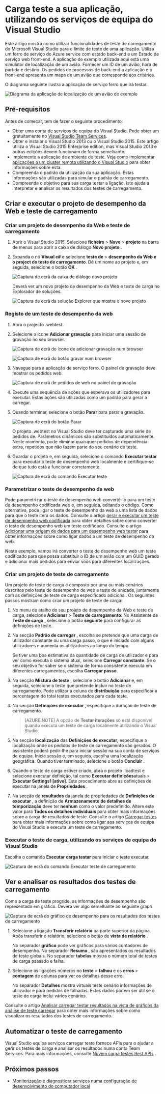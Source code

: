 <properties
    pageTitle="Carga teste a sua aplicação, utilizando os serviços de equipa do Visual Studio | Microsoft Azure"
    description="Saiba como limite teste suas aplicações do Azure ferro de serviço, utilizando os serviços de equipa do Visual Studio."
    services="service-fabric"
    documentationCenter="na"
    authors="cawams"
    manager="timlt"
    editor="" />

<tags
    ms.service="multiple"
    ms.devlang="dotnet"
    ms.topic="article"
    ms.tgt_pltfrm="na"
    ms.workload="multiple"
    ms.date="07/29/2016"
    ms.author="cawa" />

# <a name="load-test-your-application-by-using-visual-studio-team-services"></a>Carga teste a sua aplicação, utilizando os serviços de equipa do Visual Studio

Este artigo mostra como utilizar funcionalidades de teste de carregamento do Microsoft Visual Studio para o limite de teste de uma aplicação. Utiliza um ferro de serviço do Azure service com estado back-end e um Estado de serviço web front-end. A aplicação de exemplo utilizada aqui está uma simulator de localização de um avião. Fornecer um ID de um avião, hora de partida e destino. Os pedidos de processos de back-end a aplicação e o front-end apresenta um mapa de um avião que corresponde aos critérios.

O diagrama seguinte ilustra a aplicação de serviço ferro que irá testar.

![Diagrama da aplicação de localização de um avião de exemplo][0]

## <a name="prerequisites"></a>Pré-requisitos
Antes de começar, tem de fazer o seguinte procedimento:

- Obter uma conta de serviços de equipa do Visual Studio. Pode obter um gratuitamente no [Visual Studio Team Services](https://www.visualstudio.com).
- Obter e instalar o Visual Studio 2013 ou o Visual Studio 2015. Este artigo utiliza o Visual Studio 2015 Enterprise edition, mas Visual Studio 2013 e outras edições devem funcionam de forma semelhante.
- Implemente a aplicação de ambiente de teste. Veja [como implementar aplicações a um cluster remota utilizando o Visual Studio](service-fabric-publish-app-remote-cluster.md) para obter informações sobre esta.
- Compreenda o padrão da utilização da sua aplicação. Estas informações são utilizadas para simular o padrão de carregamento.
- Compreenda o objetivo para sua carga testar a ligação. Isto ajuda a interpretar e analisar os resultados dos testes de carregamento.

## <a name="create-and-run-the-web-performance-and-load-test-project"></a>Criar e executar o projeto de desempenho da Web e teste de carregamento

### <a name="create-a-web-performance-and-load-test-project"></a>Criar um projeto de desempenho da Web e teste de carregamento

1. Abrir o Visual Studio 2015. Selecione **ficheiro** > **Novo** > **projeto** na barra de menus para abrir a caixa de diálogo **Novo projeto** .

2. Expanda o nó **Visual c#** e selecione **teste de** > **desempenho da Web e o project de teste de carregamento**. Dê um nome ao projeto e, em seguida, selecione o botão **OK** .

    ![Captura de ecrã da caixa de diálogo novo projeto][1]

    Deverá ver um novo projeto de desempenho da Web e teste de carga no Explorador de soluções.

    ![Captura de ecrã da solução Explorer que mostra o novo projeto][2]

### <a name="record-a-web-performance-test"></a>Registo de um teste de desempenho da web

1. Abra o projecto .webtest.

2. Selecione o ícone **Adicionar gravação** para iniciar uma sessão de gravação no seu browser.

    ![Captura de ecrã do ícone de adicionar gravação num browser][3]

    ![Captura de ecrã do botão gravar num browser][4]

3. Navegue para a aplicação de serviço ferro. O painel de gravação deve mostrar os pedidos web.

    ![Captura de ecrã de pedidos de web no painel de gravação][5]

4. Execute uma sequência de ações que esperava os utilizadores para executar. Estas ações são utilizadas como um padrão para gerar a carregar.

5. Quando terminar, selecione o botão **Parar** para parar a gravação.

    ![Captura de ecrã do botão Parar][6]

    O projeto .webtest no Visual Studio deve ter capturado uma série de pedidos de. Parâmetros dinâmicos são substituídos automaticamente. Neste momento, pode eliminar quaisquer pedidos de dependência extra, repetidos que não fazem parte do seu cenário de teste.

6. Guardar o projeto e, em seguida, selecione o comando **Executar testar** para executar o teste de desempenho web localmente e certifique-se de que tudo está a funcionar corretamente.

    ![Captura de ecrã do comando Executar teste][7]

### <a name="parameterize-the-web-performance-test"></a>Parametrizar o teste de desempenho da web

Pode parametrizar o teste de desempenho web convertê-lo para um teste de desempenho codificada web e, em seguida, editando o código. Como alternativa, pode ligar o teste de desempenho da web a uma lista de dados para que o teste itera os dados. Consulte o artigo [gerar e executar um teste de desempenho web codificada](https://msdn.microsoft.com/library/ms182552.aspx) para obter detalhes sobre como converter o teste de desempenho web um teste codificado. Consulte o artigo [Adicionar uma origem de dados para um desempenho web testar](https://msdn.microsoft.com/library/ms243142.aspx) para obter informações sobre como ligar dados a um teste de desempenho da web.

Neste exemplo, vamos irá converter o teste de desempenho web um teste codificado para que possa substituir o ID de um avião com um GUID gerado e adicionar mais pedidos para enviar voos para diferentes localizações.

### <a name="create-a-load-test-project"></a>Criar um projeto de teste de carregamento

Um projeto de teste de carga é composto por uma ou mais cenários descritos pelo teste de desempenho de web e teste de unidade, juntamente com as definições de teste de carga especificado adicional. Os seguintes passos mostram como criar um projeto de teste de carga:

1. No menu de atalho do seu projeto de desempenho da Web e teste de carga, selecione **Adicionar** > **Teste de carregamento**. No Assistente de **Teste de carga** , selecione o botão **seguinte** para configurar as definições de teste.

2. Na secção **Padrão de carregar** , escolha se pretende que uma carga de utilizador constante ou uma carga passo, o que é iniciado com alguns utilizadores e aumenta os utilizadores ao longo do tempo.

    Se tiver uma boa estimativa da quantidade de carga de utilizador e para ver como executa o sistema atual, selecione **Carregar constante**. Se o seu objetivo for saber se o sistema de forma consistente executa em diferentes carregamentos, escolha **Carregar passo**.

3. Na secção **Mistura de teste** , selecione o botão **Adicionar** e, em seguida, selecione o teste que pretende incluir no teste de carregamento. Pode utilizar a coluna de **distribuição** para especificar a percentagem do total testes executados para cada teste.

4. Na secção **Definições de executar** , especifique a duração de teste de carregamento.

    >[AZURE.NOTE] A opção de **Testar iterações** só está disponível quando executa um teste de carga localmente utilizando o Visual Studio.

5. Na secção **localização** das **Definições de executar**, especifique a localização onde os pedidos de teste de carregamento são gerados. O assistente poderá pedir-lhe para iniciar sessão na sua conta de serviços de equipa. Inicie sessão e, em seguida, escolha uma localização geográfica. Quando tiver terminado, selecione o botão **Concluir** .

6. Quando o teste de carga estiver criado, abra o projeto .loadtest e selecione executar definição, tal como **Executar definições**atuais > **Executar Settings1 [ativo]**. Este procedimento abre as definições de executar na janela de **Propriedades** .

7. Na secção de **resultados** da janela de propriedades de **Definições de executar** , a definição de **Armazenamento de detalhes de temporização** deve ter **nenhum** como o valor predefinido. Altere este valor para **Todos os detalhes individuais** para obter mais informações sobre a carga de resultados de teste. Consulte o artigo [Carregar testes](https://www.visualstudio.com/load-testing.aspx) para obter mais informações sobre como ligar aos serviços de equipa do Visual Studio e executa um teste de carregamento.

### <a name="run-the-load-test-by-using-visual-studio-team-services"></a>Executar o teste de carga, utilizando os serviços de equipa do Visual Studio

Escolha o comando **Executar carga testar** para iniciar o teste executar.

![Captura de ecrã do comando Executar teste de carregamento][8]

## <a name="view-and-analyze-the-load-test-results"></a>Ver e analisar os resultados dos testes de carregamento

Como a carga de teste progride, as informações de desempenho são representado em gráfico. Deverá ver algo semelhante ao seguinte graph.

![Captura de ecrã do gráfico de desempenho para os resultados dos testes de carregamento][9]

1. Selecione a ligação **Transferir relatório** na parte superior da página. Após transferir o relatório, selecione o botão de **vista de relatório** .

    No separador **gráfico** pode ver gráficos para vários contadores de desempenho. No separador **Resumo** , são apresentados os resultados de teste globais. No separador **tabelas** mostra o número total de testes de carga passado e falha.

2. Selecione as ligações números no **teste** > **falhou** e os **erros** > **contagem** de colunas para ver os detalhes desse erro.

    No separador **Detalhes** mostra virtuais teste cenário informações de utilizador e para pedidos de falhadas. Estes dados podem ser útil se o teste de carga inclui vários cenários.

Consulte o artigo [Analisar carregar testar resultados na vista de gráficos da análise de teste carregar](https://www.visualstudio.com/load-testing.aspx) para obter mais informações sobre como visualizar os resultados dos testes de carregamento.

## <a name="automate-your-load-test"></a>Automatizar o teste de carregamento

Visual Studio equipa serviços carregar teste fornece APIs para o ajudar a gerir os testes de carga e analisar os resultados numa conta Team Services. Para mais informações, consulte [Nuvem carga testes Rest APIs](http://blogs.msdn.com/b/visualstudioalm/archive/2014/11/03/cloud-load-testing-rest-apis-are-here.aspx) .

## <a name="next-steps"></a>Próximos passos
- [Monitorização e diagnosticar serviços numa configuração de desenvolvimento do computador local](service-fabric-diagnostics-how-to-monitor-and-diagnose-services-locally.md)

[0]: ./media/service-fabric-vso-load-test/OverviewDiagram.png
[1]: ./media/service-fabric-vso-load-test/NewProjectDialog.png
[2]: ./media/service-fabric-vso-load-test/Project.png
[3]: ./media/service-fabric-vso-load-test/AddRecording.png
[4]: ./media/service-fabric-vso-load-test/AddRecording2.png
[5]: ./media/service-fabric-vso-load-test/ActionSequence.png
[6]: ./media/service-fabric-vso-load-test/StopRecording.png
[7]: ./media/service-fabric-vso-load-test/RunTest.png
[8]: ./media/service-fabric-vso-load-test/RunTest2.png
[9]: ./media/service-fabric-vso-load-test/Graph.png
